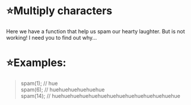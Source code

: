 # :star:Multiply characters

Here we have a function that help us spam our hearty laughter. But is not working! I need you to find out why...
# :star:Examples:


> spam(1);  // hue <br>
spam(6);  // huehuehuehuehuehue<br>
spam(14); // huehuehuehuehuehuehuehuehuehuehuehuehuehue</li>


